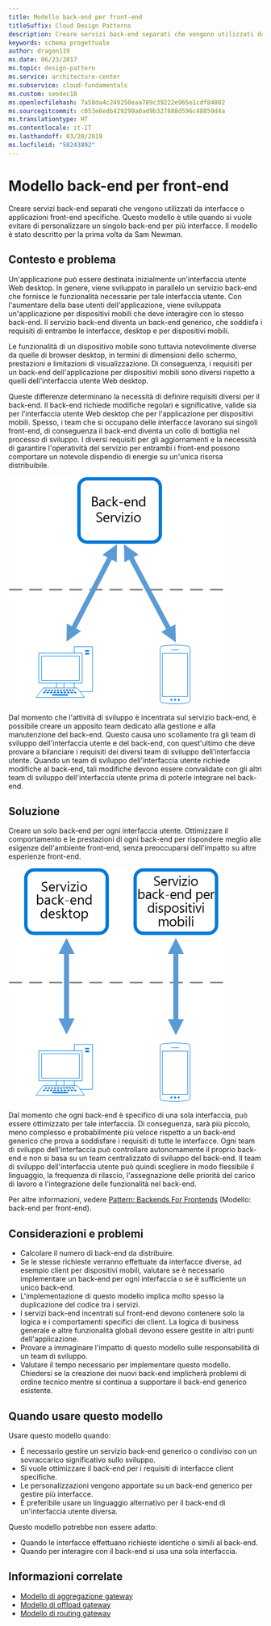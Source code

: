```yaml
---
title: Modello back-end per front-end
titleSuffix: Cloud Design Patterns
description: Creare servizi back-end separati che vengono utilizzati da interfacce o applicazioni front-end specifiche.
keywords: schema progettuale
author: dragon119
ms.date: 06/23/2017
ms.topic: design-pattern
ms.service: architecture-center
ms.subservice: cloud-fundamentals
ms.custom: seodec18
ms.openlocfilehash: 7a58da4c249250eaa789c39222e965e1cdf84002
ms.sourcegitcommit: c053e6edb429299a0ad9b327888d596c48859d4a
ms.translationtype: HT
ms.contentlocale: it-IT
ms.lasthandoff: 03/20/2019
ms.locfileid: "58243892"
---
```

# <a name="backends-for-frontends-pattern"></a>Modello back-end per front-end

Creare servizi back-end separati che vengono utilizzati da interfacce o applicazioni front-end specifiche. Questo modello è utile quando si vuole evitare di personalizzare un singolo back-end per più interfacce. Il modello è stato descritto per la prima volta da Sam Newman.

## <a name="context-and-problem"></a>Contesto e problema

Un'applicazione può essere destinata inizialmente un'interfaccia utente Web desktop. In genere, viene sviluppato in parallelo un servizio back-end che fornisce le funzionalità necessarie per tale interfaccia utente. Con l'aumentare della base utenti dell'applicazione, viene sviluppata un'applicazione per dispositivi mobili che deve interagire con lo stesso back-end. Il servizio back-end diventa un back-end generico, che soddisfa i requisiti di entrambe le interfacce, desktop e per dispositivi mobili.

Le funzionalità di un dispositivo mobile sono tuttavia notevolmente diverse da quelle di browser desktop, in termini di dimensioni dello schermo, prestazioni e limitazioni di visualizzazione. Di conseguenza, i requisiti per un back-end dell'applicazione per dispositivi mobili sono diversi rispetto a quelli dell'interfaccia utente Web desktop.

Queste differenze determinano la necessità di definire requisiti diversi per il back-end. Il back-end richiede modifiche regolari e significative, valide sia per l'interfaccia utente Web desktop che per l'applicazione per dispositivi mobili. Spesso, i team che si occupano delle interfacce lavorano sui singoli front-end, di conseguenza il back-end diventa un collo di bottiglia nel processo di sviluppo. I diversi requisiti per gli aggiornamenti e la necessità di garantire l'operatività del servizio per entrambi i front-end possono comportare un notevole dispendio di energie su un'unica risorsa distribuibile.

![Diagramma di contesto e problema del modello back-end per front-end](./_images/backend-for-frontend.png)

Dal momento che l'attività di sviluppo è incentrata sul servizio back-end, è possibile creare un apposito team dedicato alla gestione e alla manutenzione del back-end. Questo causa uno scollamento tra gli team di sviluppo dell'interfaccia utente e del back-end, con quest'ultimo che deve provare a bilanciare i requisiti dei diversi team di sviluppo dell'interfaccia utente. Quando un team di sviluppo dell'interfaccia utente richiede modifiche al back-end, tali modifiche devono essere convalidate con gli altri team di sviluppo dell'interfaccia utente prima di poterle integrare nel back-end.

## <a name="solution"></a>Soluzione

Creare un solo back-end per ogni interfaccia utente. Ottimizzare il comportamento e le prestazioni di ogni back-end per rispondere meglio alle esigenze dell'ambiente front-end, senza preoccuparsi dell'impatto su altre esperienze front-end.

![Diagramma del modello back-end per front-end](./_images/backend-for-frontend-example.png)

Dal momento che ogni back-end è specifico di una sola interfaccia, può essere ottimizzato per tale interfaccia. Di conseguenza, sarà più piccolo, meno complesso e probabilmente più veloce rispetto a un back-end generico che prova a soddisfare i requisiti di tutte le interfacce. Ogni team di sviluppo dell'interfaccia può controllare autonomamente il proprio back-end e non si basa su un team centralizzato di sviluppo del back-end. Il team di sviluppo dell'interfaccia utente può quindi scegliere in modo flessibile il linguaggio, la frequenza di rilascio, l'assegnazione delle priorità del carico di lavoro e l'integrazione delle funzionalità nel back-end.

Per altre informazioni, vedere [Pattern: Backends For Frontends](https://samnewman.io/patterns/architectural/bff/) (Modello: back-end per front-end).

## <a name="issues-and-considerations"></a>Considerazioni e problemi

- Calcolare il numero di back-end da distribuire.
- Se le stesse richieste verranno effettuate da interfacce diverse, ad esempio client per dispositivi mobili, valutare se è necessario implementare un back-end per ogni interfaccia o se è sufficiente un unico back-end.
- L'implementazione di questo modello implica molto spesso la duplicazione del codice tra i servizi.
- I servizi back-end incentrati sul front-end devono contenere solo la logica e i comportamenti specifici dei client. La logica di business generale e altre funzionalità globali devono essere gestite in altri punti dell'applicazione.
- Provare a immaginare l'impatto di questo modello sulle responsabilità di un team di sviluppo.
- Valutare il tempo necessario per implementare questo modello. Chiedersi se la creazione dei nuovi back-end implicherà problemi di ordine tecnico mentre si continua a supportare il back-end generico esistente.

## <a name="when-to-use-this-pattern"></a>Quando usare questo modello

Usare questo modello quando:

- È necessario gestire un servizio back-end generico o condiviso con un sovraccarico significativo sullo sviluppo.
- Si vuole ottimizzare il back-end per i requisiti di interfacce client specifiche.
- Le personalizzazioni vengono apportate su un back-end generico per gestire più interfacce.
- È preferibile usare un linguaggio alternativo per il back-end di un'interfaccia utente diversa.

Questo modello potrebbe non essere adatto:

- Quando le interfacce effettuano richieste identiche o simili al back-end.
- Quando per interagire con il back-end si usa una sola interfaccia.

## <a name="related-guidance"></a>Informazioni correlate

- [Modello di aggregazione gateway](./gateway-aggregation.md)
- [Modello di offload gateway](./gateway-offloading.md)
- [Modello di routing gateway](./gateway-routing.md)
